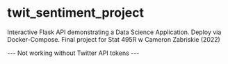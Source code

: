 # twit_sentiment_project
Interactive Flask API demonstrating a Data Science Application. Deploy via Docker-Compose. Final project for Stat 495R w Cameron Zabriskie (2022)


--- Not working without Twitter API tokens ---

